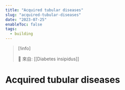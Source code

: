 ```yaml
---
title: "Acquired tubular diseases"
slug: "acquired-tubular-diseases"
date: "2023-07-25"
enableToc: false
tags:
  - building
---
```


> [!info]
>
> 🌱 來自: [[Diabetes insipidus]]

# Acquired tubular diseases
